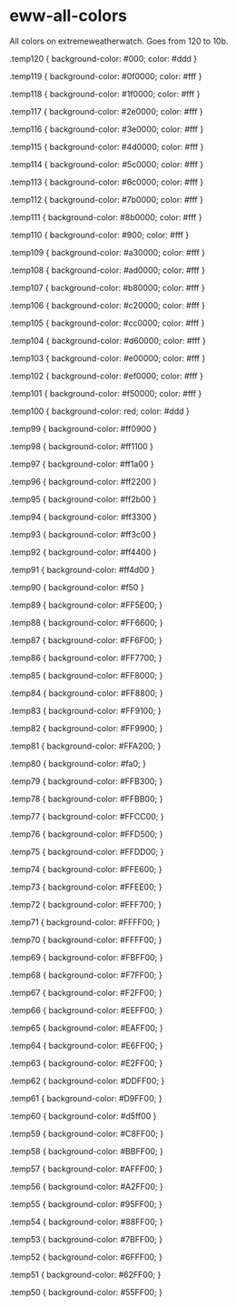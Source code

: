 # eww-all-colors
All colors on extremeweatherwatch. Goes from 120 to 10b.

.temp120 {
    background-color: #000;
    color: #ddd
}

.temp119 {
    background-color: #0f0000;
    color: #fff
}

.temp118 {
    background-color: #1f0000;
    color: #fff
}

.temp117 {
    background-color: #2e0000;
    color: #fff
}

.temp116 {
    background-color: #3e0000;
    color: #fff
}

.temp115 {
    background-color: #4d0000;
    color: #fff
}

.temp114 {
    background-color: #5c0000;
    color: #fff
}

.temp113 {
    background-color: #6c0000;
    color: #fff
}

.temp112 {
    background-color: #7b0000;
    color: #fff
}

.temp111 {
    background-color: #8b0000;
    color: #fff
}

.temp110 {
    background-color: #900;
    color: #fff
}

.temp109 {
    background-color: #a30000;
    color: #fff
}

.temp108 {
    background-color: #ad0000;
    color: #fff
}

.temp107 {
    background-color: #b80000;
    color: #fff
}

.temp106 {
    background-color: #c20000;
    color: #fff
}

.temp105 {
    background-color: #cc0000;
    color: #fff
}

.temp104 {
    background-color: #d60000;
    color: #fff
}

.temp103 {
    background-color: #e00000;
    color: #fff
}

.temp102 {
    background-color: #ef0000;
    color: #fff
}

.temp101 {
    background-color: #f50000;
    color: #fff
}

.temp100 {
    background-color: red;
    color: #ddd
}

.temp99 {
    background-color: #ff0900
}

.temp98 {
    background-color: #ff1100
}

.temp97 {
    background-color: #ff1a00
}

.temp96 {
    background-color: #ff2200
}

.temp95 {
    background-color: #ff2b00
}

.temp94 {
    background-color: #ff3300
}

.temp93 {
    background-color: #ff3c00
}

.temp92 {
    background-color: #ff4400
}

.temp91 {
    background-color: #ff4d00
}

.temp90 {
    background-color: #f50
}

.temp89 {
    background-color: #FF5E00;
}

.temp88 {
    background-color: #FF6600;
}

.temp87 {
    background-color: #FF6F00;
}

.temp86 {
    background-color: #FF7700;
}

.temp85 {
    background-color: #FF8000;
}

.temp84 {
    background-color: #FF8800;
}

.temp83 {
    background-color: #FF9100;
}

.temp82 {
    background-color: #FF9900;
}

.temp81 {
    background-color: #FFA200;
}

.temp80 {
    background-color: #fa0;
}

.temp79 {
    background-color: #FFB300;
}

.temp78 {
    background-color: #FFBB00;
}

.temp77 {
    background-color: #FFCC00;
}

.temp76 {
    background-color: #FFD500;
}

.temp75 {
    background-color: #FFDD00;
}

.temp74 {
    background-color: #FFE600;
}

.temp73 {
    background-color: #FFEE00;
}

.temp72 {
    background-color: #FFF700;
}

.temp71 {
    background-color: #FFFF00;
}

.temp70 {
    background-color: #FFFF00;
}

.temp69 {
    background-color: #FBFF00;
}

.temp68 {
    background-color: #F7FF00;
}

.temp67 {
    background-color: #F2FF00;
}

.temp66 {
    background-color: #EEFF00;
}

.temp65 {
    background-color: #EAFF00;
}

.temp64 {
    background-color: #E6FF00;
}

.temp63 {
    background-color: #E2FF00;
}

.temp62 {
    background-color: #DDFF00;
}

.temp61 {
    background-color: #D9FF00;
}

.temp60 {
    background-color: #d5ff00
}

.temp59 {
    background-color: #C8FF00;
}

.temp58 {
    background-color: #BBFF00;
}

.temp57 {
    background-color: #AFFF00;
}

.temp56 {
    background-color: #A2FF00;
}

.temp55 {
    background-color: #95FF00;
}

.temp54 {
    background-color: #88FF00;
}

.temp53 {
    background-color: #7BFF00;
}

.temp52 {
    background-color: #6FFF00;
}

.temp51 {
    background-color: #62FF00;
}

.temp50 {
    background-color: #55FF00;
}
